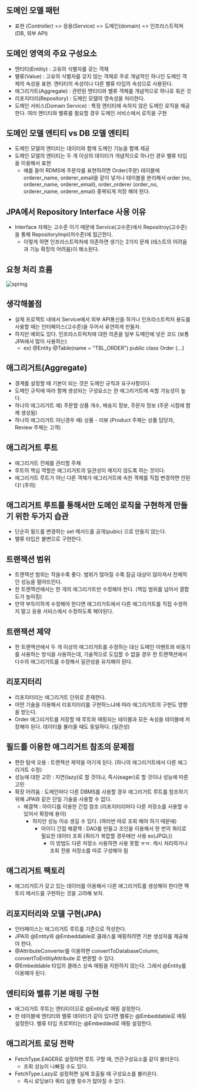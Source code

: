 ## 도메인 모델 패턴
- 표현 (Controller) => 응용(Service) => 도메인(domain) => 인프라스트럭쳐 (DB, 외부 API)

## 도메인 영역의 주요 구성요소
- 엔티티(Entitiy) : 고유의 식별자를 갖는 객체 
- 밸류(Value) : 고유의 식별자를 갖지 않는 객체로 주로 개념적인 하나인 도메인 객체의 속성을 표현. 엔티티의 속성이나 다른 밸류 타입의 속성으로 사용된다.
- 애그리거트(Aggregate) : 관련된 엔티티와 밸류 객체를 개념적으로 하나로 묶은 것
- 리포지터리(Repository) : 도메인 모델의 영속성을 처리한다.
- 도메인 서비스(Domain Service) : 특정 엔티티에 속하지 않은 도메인 로직을 제공한다. 여러 엔티티와 밸류를 필요할 경우 도메인 서비스에서 로직을 구현

## 도메인 모델 엔티티 vs DB 모델 엔티티
- 도메인 모델의 엔티티는 데이터와 함께 도메인 기능을 함께 제공
- 도메인 모델의 엔티티는 두 개 이상의 데이터가 개념적으로 하나인 경우 밸류 타입을 이용해서 표현
  - 예를 들어 RDMS에 주문자를 표현하려면 Order(주문) 테이블에 orderer_name, orderer_email을 같이 넣거나 테이블을 분리해서
  order (no, orderer_name, orderer_email), order_orderer (order_no, orderer_name, orderer_email) 중복되게 저장 해야 된다.

## JPA에서 Repository Interface 사용 이유
- Interface 자체는 고수준 이기 때문에 Service(고수준)에서 Repositroy(고수준)을 통해 RepositoryImpl(저수준)에 접근한다.
  - 이렇게 하면 인프라스트럭처에 의존하면 생기는 2가지 문제 (테스트의 어려움과 기능 확장의 어려움)이 해소된다.
  
## 요청 처리 흐름
![spring](https://user-images.githubusercontent.com/7076334/55076338-7f469180-50d8-11e9-8cad-7e051a12d0d0.jpg)

## 생각해볼점
- 실제 프로젝트 내에서 Service에서 외부 API통신을 하거나 인프라스트럭처 용도를 사용할 때는 인터페이스(고수준)을 두어서 유연하게 만들자.
- 하지만 예외도 있다. 인프라스트럭처에 대한 의존을 일부 도메인에 넣은 코드 (보통 JPA에서 많이 사용하는)
  - ex) @Entity @Table(name = "TBL_ORDER") public class Order {...}

## 애그리거트(Aggregate)
- 경계를 설정할 때 기본이 되는 것은 도메인 규칙과 요구사항이다.
- 도메인 규칙에 따라 함께 생성되는 구성요소는 한 애그리거트에 속할 가능성이 높다.
- 하나의 애그리거트 예) 주문할 상품 개수, 배송지 정보, 주문자 정보 (주문 시점에 함께 생성됨)
- 하나의 애그리거트 아닌경우 예) 상품 - 리뷰 (Product 주체는 상품 담당자, Review 주체는 고객)

## 애그리거트 루트
- 애그리거트 전체를 관리할 주체
- 루트의 핵심 역할은 애그리거트의 일관성이 깨지지 않도록 하는 것이다.
- 애그리거트 루트가 아닌 다른 객체가 애그리거트에 속한 객체를 직접 변경하면 안된다! (주의)

## 애그리거트 루트를 통해서만 도메인 로직을 구현하게 만들기 위한 두가지 습관
- 단순히 필드를 변경하는 set 메서드를 공개(pubic) 으로 만들지 않는다.
- 밸류 타입은 불변으로 구현한다.

## 트랜잭션 범위
- 트랜잭션 범위는 작을수록 좋다. 범위가 많아질 수록 잠금 대상이 많아져서 전체적인 성능을 떨어뜨린다.
- 한 트랜잭션에서는 한 개의 애그리거트만 수정해야 한다. (책임 범위를 넘어서 결합도가 높아짐)
- 만약 부득이하게 수정해야 한다면 애그리거트에서 다른 애그리거트를 직접 수정하지 말고 응용 서비스에서 수정하도록 해야된다.

## 트랜잭션 제약
- 한 트랜잭션에서 두 개 이상의 애그리거트를 수정하는 대신 도메인 이벤트와 비동기를 사용하는 방식을 사용하는데, 기술적으로 도입할 수 없을 경우 한 트랜잭션에서 다수의 애그리거트를 수정해서 일관성을 유지해야 된다.

## 리포지터리
- 리포지터리는 애그리거트 단위로 존재한다.
- 어떤 기술을 이용해서 리포지터리를 구현하느냐에 따라 애그리거트의 구현도 영향을 받는다.
- Order 애그리거트를 저장할 때 루트와 매핑되는 테이블과 모든 속성을 테이블에 저장해야 된다. 데이터를 불러올 때도 동일하다. (일관성)

## 필드를 이용한 애그리거트 참조의 문제점
- 편한 탐색 오용 : 트랜잭션 제약을 어기게 된다. (하나의 애그리거트에서 다른 애그리거트 수정)
- 성능에 대한 고민 : 지연(lazy)로 할 것이냐, 즉시(eager)로 할 것이냐 성능에 따른 고민
- 확장 어려움 : 도메인마다 다른 DBMS를 사용할 경우 애그리거트 루트를 참조하기 위해 JPA와 같은 단일 기술을 사용할 수 없다.
  - 해결책 : 아이디를 이용한 간접 참조 (리포지터리마다 다른 저장소를 사용할 수 있어서 확장에 용이)
    - 하지만 성능 이슈 생길 수 있다. (여러번 따로 조회 해야 하기 때문에)
      - 아이디 간접 해결책 : DAO를 만들고 조인을 이용해서 한 번의 쿼리로 필요한 데이터 조회 (쿼리가 복잡할 경우에만 사용 ex)JPQL))
        - 이 방법도 다른 저장소 사용하면 사용 못함 ㅠㅠ. 캐시 처리하거나 조회 전용 저장소를 따로 구성해야 됨
        
## 애그리거트 팩토리
- 애그리거트가 갖고 있는 데이터를 이용해서 다른 애그리거트를 생성해야 한다면 팩토리 메서드를 구현하는 것을 고려해 보자.

## 리포지터리와 모델 구현(JPA)
- 인터페이스는 애그리거트 루트를 기준으로 작성한다.
- JPA의 @Entity와 @Embeddable로 클래스를 매핑하려면 기본 생성자를 제공해야 한다.
- @AttributeConverter를 이용하면 convertToDatabaseColumn, convertToEntitiyAttribute 로 변환할 수 있다.
- @Embeddable 타입의 클래스 상속 매핑을 지원하지 않는다. 그래서 @Entity를 이용해야 된다.

## 엔티티와 밸류 기본 매핑 구현
- 애그리거트 루트는 엔티티이므로 @Entity로 매핑 설정한다.
- 한 테이블에 엔티티와 밸류 데이터가 같이 있다면 밸류는 @Embeddable로 매핑 설정한다. 밸류 타입 프로퍼티는 @Embedded로 매핑 설정한다.

## 애그리거트 로딩 전략
- FetchType.EAGER로 설정하면 루트 구할 때, 연관구성요소를 같이 불러온다.
  - 조회 성능이 나빠질 수도 있다.
- FetchType.Lazy로 설정하면 실제 호출될 때 구성요소를 불러온다.
  - 즉시 로딩보다 쿼리 실행 횟수가 많아질 수 있다.
  
  



